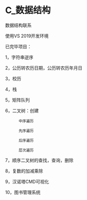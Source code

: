 # C_数据结构

数据结构联系

使用VS 2019开发环境

已完毕项目：

1，字符串逆序

2，公历转农历日期，公历转农历年月日

3，校历

4，栈

5，矩阵队列

6，二叉树：创建
        
          中序遍历
          
          先序遍历
          
          后序遍历
          
          层次遍历
         
7，顺序二叉树的查找，查询，删除

8，复数的加减乘除

9，汉诺塔CMD可视化

10，图书管理系统
